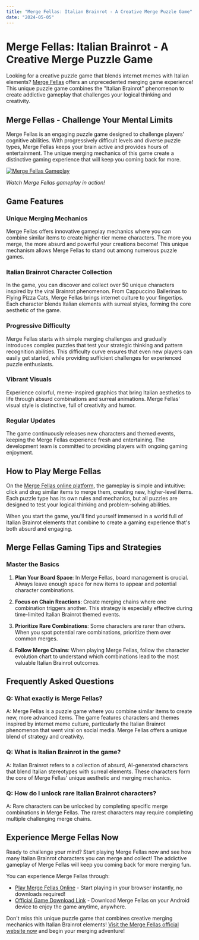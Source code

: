 ```yaml
---
title: "Merge Fellas: Italian Brainrot - A Creative Merge Puzzle Game"
date: "2024-05-05"
---
```


# Merge Fellas: Italian Brainrot - A Creative Merge Puzzle Game

Looking for a creative puzzle game that blends internet memes with Italian elements? [Merge Fellas](https://mergefellas.com) offers an unprecedented merging game experience! This unique puzzle game combines the "Italian Brainrot" phenomenon to create addictive gameplay that challenges your logical thinking and creativity.

## Merge Fellas - Challenge Your Mental Limits

Merge Fellas is an engaging puzzle game designed to challenge players' cognitive abilities. With progressively difficult levels and diverse puzzle types, Merge Fellas keeps your brain active and provides hours of entertainment. The unique merging mechanics of this game create a distinctive gaming experience that will keep you coming back for more.

[![Merge Fellas Gameplay](https://img.youtube.com/vi/iJO-3Z5gc6s/0.jpg)](https://www.youtube.com/shorts/iJO-3Z5gc6s)

*Watch Merge Fellas gameplay in action!*

## Game Features

### Unique Merging Mechanics

Merge Fellas offers innovative gameplay mechanics where you can combine similar items to create higher-tier meme characters. The more you merge, the more absurd and powerful your creations become! This unique mechanism allows Merge Fellas to stand out among numerous puzzle games.

### Italian Brainrot Character Collection

In the game, you can discover and collect over 50 unique characters inspired by the viral Brainrot phenomenon. From Cappuccino Ballerinas to Flying Pizza Cats, Merge Fellas brings internet culture to your fingertips. Each character blends Italian elements with surreal styles, forming the core aesthetic of the game.

### Progressive Difficulty

Merge Fellas starts with simple merging challenges and gradually introduces complex puzzles that test your strategic thinking and pattern recognition abilities. This difficulty curve ensures that even new players can easily get started, while providing sufficient challenges for experienced puzzle enthusiasts.

### Vibrant Visuals

Experience colorful, meme-inspired graphics that bring Italian aesthetics to life through absurd combinations and surreal animations. Merge Fellas' visual style is distinctive, full of creativity and humor.

### Regular Updates

The game continuously releases new characters and themed events, keeping the Merge Fellas experience fresh and entertaining. The development team is committed to providing players with ongoing gaming enjoyment.

## How to Play Merge Fellas

On the [Merge Fellas online platform](https://mergefellas.com), the gameplay is simple and intuitive: click and drag similar items to merge them, creating new, higher-level items. Each puzzle type has its own rules and mechanics, but all puzzles are designed to test your logical thinking and problem-solving abilities.

When you start the game, you'll find yourself immersed in a world full of Italian Brainrot elements that combine to create a gaming experience that's both absurd and engaging.

## Merge Fellas Gaming Tips and Strategies

### Master the Basics

1. **Plan Your Board Space**: In Merge Fellas, board management is crucial. Always leave enough space for new items to appear and potential character combinations.

2. **Focus on Chain Reactions**: Create merging chains where one combination triggers another. This strategy is especially effective during time-limited Italian Brainrot themed events.

3. **Prioritize Rare Combinations**: Some characters are rarer than others. When you spot potential rare combinations, prioritize them over common merges.

4. **Follow Merge Chains**: When playing Merge Fellas, follow the character evolution chart to understand which combinations lead to the most valuable Italian Brainrot outcomes.

## Frequently Asked Questions

### Q: What exactly is Merge Fellas?
A: Merge Fellas is a puzzle game where you combine similar items to create new, more advanced items. The game features characters and themes inspired by internet meme culture, particularly the Italian Brainrot phenomenon that went viral on social media. Merge Fellas offers a unique blend of strategy and creativity.

### Q: What is Italian Brainrot in the game?
A: Italian Brainrot refers to a collection of absurd, AI-generated characters that blend Italian stereotypes with surreal elements. These characters form the core of Merge Fellas' unique aesthetic and merging mechanics.

### Q: How do I unlock rare Italian Brainrot characters?
A: Rare characters can be unlocked by completing specific merge combinations in Merge Fellas. The rarest characters may require completing multiple challenging merge chains.

## Experience Merge Fellas Now

Ready to challenge your mind? Start playing Merge Fellas now and see how many Italian Brainrot characters you can merge and collect! The addictive gameplay of Merge Fellas will keep you coming back for more merging fun.

You can experience Merge Fellas through:
- [Play Merge Fellas Online](https://mergefellas.com) - Start playing in your browser instantly, no downloads required!
- [Official Game Download Link](https://play.google.com/store/apps/details?id=com.tapmen.mergefellas) - Download Merge Fellas on your Android device to enjoy the game anytime, anywhere.

Don't miss this unique puzzle game that combines creative merging mechanics with Italian Brainrot elements! [Visit the Merge Fellas official website now](https://mergefellas.com) and begin your merging adventure! 
